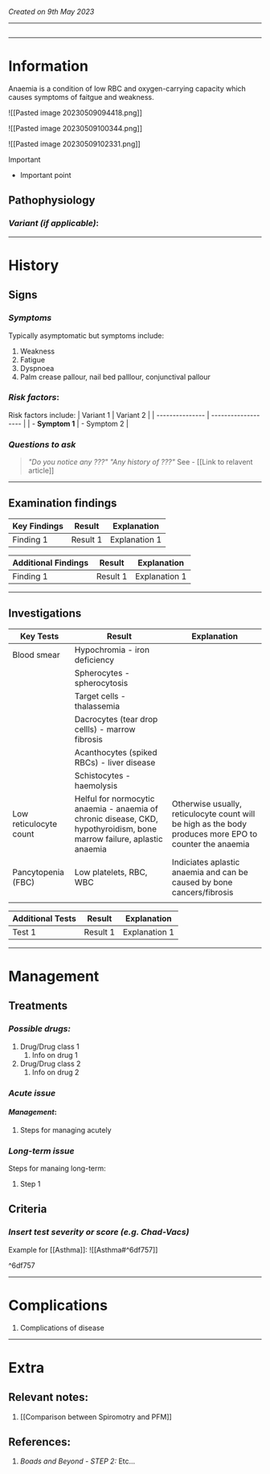 *Created on 9th May 2023*

---
```toc
```
---

# Information
 
Anaemia is a condition of low RBC and oxygen-carrying capacity which causes symptoms of faitgue and weakness.

![[Pasted image 20230509094418.png]]

![[Pasted image 20230509100344.png]]

![[Pasted image 20230509102331.png]]

> [!Important]
- Important point

## Pathophysiology
### *Variant (if applicable)*:

--- 
# History
## Signs
### *Symptoms*
Typically asymptomatic but symptoms include:
1. Weakness
2. Fatigue 
3. Dyspnoea
4. Palm crease pallour, nail bed palllour, conjunctival pallour 

### *Risk factors*:
Risk factors include:
| Variant 1 | Variant 2 |
| --------------- | ------------------- |
| - **Symptom 1** |     - Symptom 2               |

### *Questions to ask*
>*"Do you notice any ???"*
>*"Any history of ???"* See - [[Link to relavent article]]

---

## Examination findings
| Key Findings     | Result    | Explanation                                                                                                         |
| ---------------- | --------- | ------------------------------------------------------------------------------------------------------------------- |
| Finding 1 | Result 1 | Explanation 1    |                                                                                                                     |

| Additional Findings         | Result    | Explanation |
| ---------------- | --------- | ----------- |
| Finding 1 | Result 1 | Explanation 1

---

## Investigations
| Key Tests              | Result                                                                                                                 | Explanation                                                                                             |
| ---------------------- | ---------------------------------------------------------------------------------------------------------------------- | ------------------------------------------------------------------------------------------------------- |
| Blood smear            | Hypochromia - iron deficiency                                                                                          |                                                                                                         |
|                        | Spherocytes - spherocytosis                                                                                            |                                                                                                         |
|                        | Target cells - thalassemia                                                                                             |                                                                                                         |
|                        | Dacrocytes (tear drop cellls) - marrow fibrosis                                                                        |                                                                                                         |
|                        | Acanthocytes (spiked RBCs) - liver disease                                                                             |                                                                                                         |
|                        | Schistocytes - haemolysis                                                                                              |                                                                                                         |
| Low reticulocyte count | Helful for normocytic anaemia - anaemia of chronic disease, CKD, hypothyroidism, bone marrow failure, aplastic anaemia | Otherwise usually, reticulocyte count will be high as the body produces more EPO to counter the anaemia |
| Pancytopenia (FBC)             |  Low platelets, RBC, WBC    |    Indiciates aplastic anaemia and can be caused by bone cancers/fibrosis                                                                                 |
|          |                                                                       |

| Additional Tests               |  Result   | Explanation                |
| ------------------------------ | --- | --------------------- |
| Test 1                            |  Result 1   | Explanation 1 |

---

# Management
## Treatments
### *Possible drugs:*
1. Drug/Drug class 1
	1. Info on drug 1
2. Drug/Drug class 2
	1. Info on drug 2


### *Acute issue*
#### *Management*:
1. Steps for managing acutely

### *Long-term issue*
Steps for manaing long-term:
1. Step 1

## Criteria
### *Insert test severity or score (e.g. Chad-Vacs)*
Example for [[Asthma]]:
![[Asthma#^6df757]]

^6df757

---

# Complications
1. Complications of disease

---

# Extra
## Relevant notes:
1. [[Comparison between Spiromotry and PFM]]
## References:
1. *Boads and Beyond - STEP 2:* Etc...